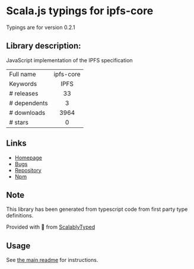 
# Scala.js typings for ipfs-core

Typings are for version 0.2.1

## Library description:
JavaScript implementation of the IPFS specification

|                    |                 |
| ------------------ | :-------------: |
| Full name          | ipfs-core |
| Keywords           | IPFS |
| # releases         | 33 |
| # dependents       | 3 |
| # downloads        | 3964 |
| # stars            | 0 |

## Links
- [Homepage](https://github.com/ipfs/js-ipfs/tree/master/packages/ipfs#readme)
- [Bugs](https://github.com/ipfs/js-ipfs/issues)
- [Repository](https://github.com/ipfs/js-ipfs)
- [Npm](https://www.npmjs.com/package/ipfs-core)
    


## Note
This library has been generated from typescript code from first party type definitions.

Provided with :purple_heart: from [ScalablyTyped](https://github.com/oyvindberg/ScalablyTyped)

## Usage
See [the main readme](../../readme.md) for instructions.


